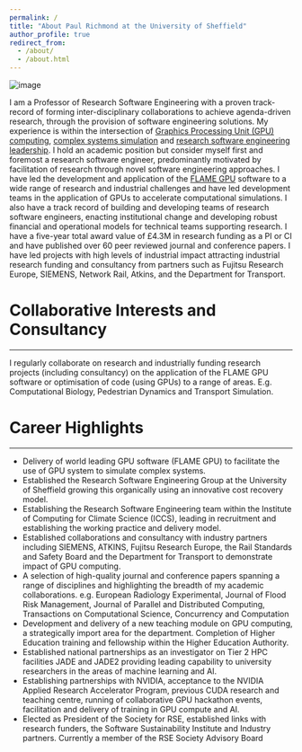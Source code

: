 ```yaml
---
permalink: /
title: "About Paul Richmond at the University of Sheffield"
author_profile: true
redirect_from: 
  - /about/
  - /about.html
---
```

![image](.\images\gpu_complex_systems.png)

I am a Professor of Research Software Engineering with a proven track-record of forming inter-disciplinary collaborations to achieve agenda-driven research, through the provision of software engineering solutions. My experience is within the intersection of [Graphics Processing Unit (GPU) computing](./gpus/), [complex systems simulation](./complex-systems/) and [research software engineering leadership](./rse/). I hold an academic position but consider myself first and foremost a research software engineer, predominantly motivated by facilitation of research through novel software engineering approaches. I have led the development and application of the [FLAME GPU](htp://www.flamegpu.com) software to a wide range of research and industrial challenges and have led development teams in the application of GPUs to accelerate computational simulations. I also have a track record of building and developing teams of research software engineers, enacting institutional change and developing robust financial and operational models for technical teams supporting research. I have a five-year total award value of £4.3M in research funding as a PI or CI and have published over 60 peer reviewed journal and conference papers. I have led projects with high levels of industrial impact attracting industrial research funding and consultancy from partners such as Fujitsu Research Europe, SIEMENS, Network Rail, Atkins, and the Department for Transport.

# Collaborative Interests and Consultancy
------

I regularly collaborate on research and industrially funding research projects (including consultancy) on the application of the FLAME GPU software or optimisation of code (using GPUs) to a range of areas. E.g. Computational Biology, Pedestrian Dynamics and Transport Simulation. 

# Career Highlights
------
 - Delivery of world leading GPU software (FLAME GPU) to facilitate the use of GPU system to simulate complex systems.
 - Established the Research Software Engineering Group at the University of Sheffield growing this organically using an innovative cost recovery model.
 - Establishing the Research Software Engineering team within the Institute of Computing for Climate Science (ICCS), leading in recruitment and establishing the working practice and delivery model.
 - Established collaborations and consultancy with industry partners including SIEMENS, ATKINS, Fujitsu Research Europe, the Rail Standards and Safety Board and the Department for Transport to demonstrate impact of GPU computing.
 - A selection of high-quality journal and conference papers spanning a range of disciplines and highlighting the breadth of my academic collaborations. e.g. European Radiology Experimental, Journal of Flood Risk Management, Journal of Parallel and Distributed Computing, Transactions on Computational Science, Concurrency and Computation
 - Development and delivery of a new teaching module on GPU computing, a strategically import area for the department. Completion of Higher Education training and fellowship within the Higher Education Authority.
 - Established national partnerships as an investigator on Tier 2 HPC facilities JADE and JADE2 providing leading capability to university researchers in the areas of machine learning and AI.
 - Establishing partnerships with NVIDIA, acceptance to the NVIDIA Applied Research Accelerator Program, previous CUDA research and teaching centre, running of collaborative GPU hackathon events, facilitation and delivery of training in GPU compute and AI.
 - Elected as President of the Society for RSE, established links with research funders, the Software Sustainability Institute and Industry partners. Currently a member of the RSE Society Advisory Board
